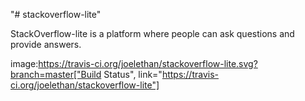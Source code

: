 "# stackoverflow-lite" 


StackOverflow-lite is a platform where people can ask questions and provide answers. 

image:https://travis-ci.org/joelethan/stackoverflow-lite.svg?branch=master["Build Status", link="https://travis-ci.org/joelethan/stackoverflow-lite"]
